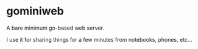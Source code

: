 # gominiweb

A bare minimum go-based web server.

I use it for sharing things for a few minutes from notebooks, phones, etc...
